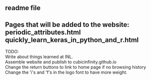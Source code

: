 readme file  
-----
Pages that will be added to the website:  
periodic_attributes.html  
quickly_learn_keras_in_python_and_r.html
-----
TODO:  
Write about things learned at INL.  
Assemble website and publish to cubicinfinity.github.io  
Change the return buttons to link to home page if no browsing history
Change the 'i's and 'f's in the logo font to have more weight.
